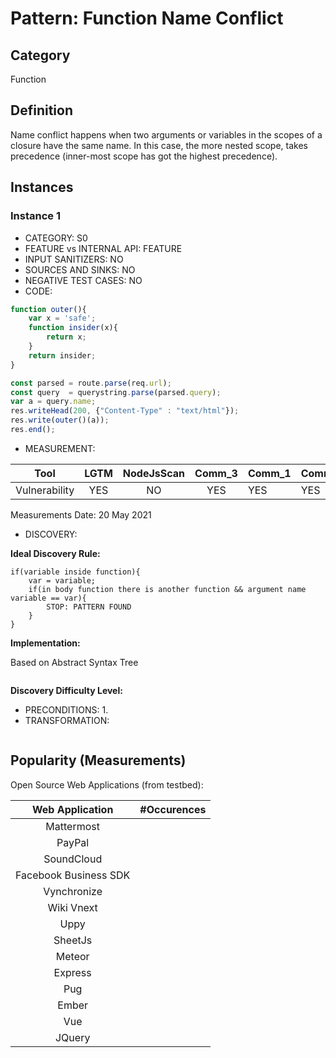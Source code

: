 # Pattern: Function Name Conflict

## Category

Function

## Definition

Name conflict happens when two arguments or variables in the scopes of a closure have the same name. In this case, the more nested scope, takes precedence (inner-most scope has got the highest precedence).

## Instances

### Instance 1

- CATEGORY: S0
- FEATURE vs INTERNAL API: FEATURE
- INPUT SANITIZERS: NO
- SOURCES AND SINKS: NO
- NEGATIVE TEST CASES: NO
- CODE:

```javascript
function outer(){
    var x = 'safe';
    function insider(x){
        return x;
    }
    return insider;
}

const parsed = route.parse(req.url);
const query  = querystring.parse(parsed.query);
var a = query.name;
res.writeHead(200, {"Content-Type" : "text/html"});
res.write(outer()(a));
res.end();
```
- MEASUREMENT:

|     Tool      | LGTM | NodeJsScan | Comm_3 | Comm_1 | Comm_2 | Vulnerable |
| :-----------: | :--: | :--------: | :------: | ------- | --------- | ---------- |
| Vulnerability | YES  |     NO     |    YES      |    YES  |    YES    |  YES       |
Measurements Date: 20 May 2021

- DISCOVERY:



**Ideal Discovery Rule:**

```
if(variable inside function){
	var = variable;
	if(in body function there is another function && argument name variable == var){
		STOP: PATTERN FOUND
	}
}
```

**Implementation:**

Based on Abstract Syntax Tree

```
```

**Discovery Difficulty Level:**

- PRECONDITIONS:
   1.
- TRANSFORMATION:
```javascript
```
## Popularity (Measurements)

Open Source Web Applications (from testbed):

|    Web Application    | #Occurences |
| :-------------------: | :---------: |
|      Mattermost       |             |
|        PayPal         |             |
|      SoundCloud       |             |
| Facebook Business SDK |             |
|      Vynchronize      |             |
|      Wiki Vnext       |             |
|         Uppy          |             |
|        SheetJs        |             |
|        Meteor         |             |
|        Express        |             |
|          Pug          |             |
|         Ember         |             |
|          Vue          |             |
|        JQuery         |             |



